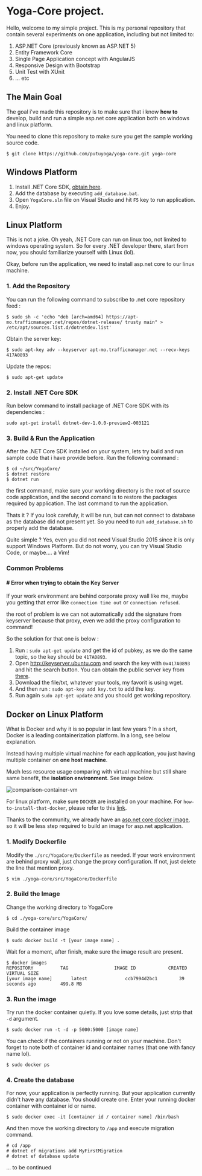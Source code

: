 # Yoga-Core project.

Hello, welcome to my simple project. This is my personal repository that contain several experiments on one application, including but not limited to:
1. ASP.NET Core (previously known as ASP.NET 5)
2. Entity Framework Core
3. Single Page Application concept with AngularJS
4. Responsive Design with Bootstrap
5. Unit Test with XUnit
6. ... etc

## The Main Goal
The goal i've made this repository is to make sure that i know **how to** develop, build and run a simple asp.net core application both on windows and linux platform.

You need to clone this repository to make sure you get the sample working source code. 
```shell
$ git clone https://github.com/putuyoga/yoga-core.git yoga-core
```

## Windows Platform
1. Install .NET Core SDK, [obtain here](https://www.microsoft.com/net/core#windows).
2. Add the database by executing `add_database.bat`.
3. Open `YogaCore.sln` file on Visual Studio and hit `F5` key to run application. 
4. Enjoy.

## Linux Platform
This is not a joke. Oh yeah, .NET Core can run on linux too, not limited to windows operating system. So for every .NET developer there, start from now, you should familiarize  yourself with Linux (lol).

Okay, before run the application, we need to install asp.net core to our linux machine.
### 1. Add the Repository
You can run the following command to subscribe to .net core repository feed :
```shell
$ sudo sh -c 'echo "deb [arch=amd64] https://apt-mo.trafficmanager.net/repos/dotnet-release/ trusty main" > /etc/apt/sources.list.d/dotnetdev.list'
```
Obtain the server key:
```shell
$ sudo apt-key adv --keyserver apt-mo.trafficmanager.net --recv-keys 417A0893
```
Update the repos:
```shell
$ sudo apt-get update
```

### 2. Install .NET Core SDK
Run below command to install package of .NET Core SDK with its dependencies :
```shell
sudo apt-get install dotnet-dev-1.0.0-preview2-003121
```

### 3. Build & Run the Application
After the .NET Core SDK installed on your system, lets try build and run sample code that i have provide before. Run the following command :
```shell
$ cd ~/src/YogaCore/
$ dotnet restore
$ dotnet run
```
the first command, make sure your working directory is the root of source code application, and the second comand is to restore the packages required by application. The last command to run the application.

Thats it ? If you look carefuly, it will be run, but can not connect to database as the database did not present yet. So you need to run `add_database.sh` to properly add the database. 

Quite simple ? Yes, even you did not need Visual Studio 2015 since it is only support Windows Platform. But do not worry, you can try Visual Studio Code, or maybe.... a Vim!

### Common Problems
#### # Error when trying to obtain the Key Server
If your work environment are behind corporate proxy wall like me, maybe you getting that error like `connection time out` or `connection refused`. 

the root of problem is we can not automatically add the signature from keyserver because that proxy, even we add the proxy configuration to command!

So the solution for that one is below :
1. Run : `sudo apt-get update` and get the id of pubkey, as we do the same topic, so the key should be `417A0893`. 
2. Open http://keyserver.ubuntu.com and search the key with `0x417A0893` and hit the search button. You can obtain the public server key from [there](http://keyserver.ubuntu.com/pks/lookup?op=get&search=0xB02C46DF417A0893). 
3. Download the file/txt, whatever your tools, my favorit is using wget. 
4. And then run : `sudo apt-key add key.txt` to add the key. 
5. Run again `sudo apt-get update` and you should get working repository. 




## Docker on Linux Platform

What is Docker and why it is so popular in last few years ?
In a short, Docker is a leading containerization platform. In a long, see below explanation.

Instead having multiple virtual machine for each application, you just having multiple container on **one host machine**. 

Much less resource usage comparing with virtual machine but still share same benefit, the __isolation environment__. See image below.

![comparison-container-vm](https://www.rightscale.com/blog/sites/default/files/docker-containers-vms.png)

For linux platform, make sure `DOCKER` are installed on your machine. For `how-to-install-that-docker`, please refer to this [link](https://docs.docker.com/engine/installation/linux/ubuntulinux/).

Thanks to the community, we already have an [asp.net core docker image](https://hub.docker.com/r/microsoft/aspnet/), so it will be less step required to build an image for asp.net application.


### 1. Modify Dockerfile
Modify the `./src/YogaCore/Dockerfile` as needed. If your work environment are behind proxy wall, just change the proxy configuration. If not, just delete the line that mention proxy.
```shell
$ vim ./yoga-core/src/YogaCore/Dockerfile
```

### 2. Build the Image
Change the working directory to YogaCore
```shell
$ cd ./yoga-core/src/YogaCore/
```

Build the container image
```shell
$ sudo docker build -t [your image name] .
```

Wait for a moment, after finish, make sure the image result are present.
```shell
$ docker images
REPOSITORY          TAG                 IMAGE ID            CREATED             VIRTUAL SIZE
[your image name]		latest              ccb7994d2bc1        39 seconds ago         499.8 MB
```

### 3. Run the image
Try run the docker container quietly. If you love some details, just strip that `-d` argument.
```shell
$ sudo docker run -t -d -p 5000:5000 [image name]
```

You can check if the containers running or not on your machine. Don't forget to note both of container id and container names (that one with fancy name lol). 
```shell
$ sudo docker ps 
```

### 4. Create the database
For now, your application is perfectly running. *But* your application currently didn't have any database. You should create one. Enter your running docker container with container id or name. 
```shell
$ sudo docker exec -it [container id / container name] /bin/bash
```

And then move the working directory to `/app` and execute migration command.
```shell
# cd /app
# dotnet ef migrations add MyFirstMigration
# dotnet ef database update
```


... to be continued